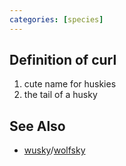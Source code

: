 ```yaml
---
categories: [species]
---
```


## Definition of curl

1. cute name for huskies
2. the tail of a husky

## See Also

- [wusky](./wusky)/[wolfsky](./wolfsky)
